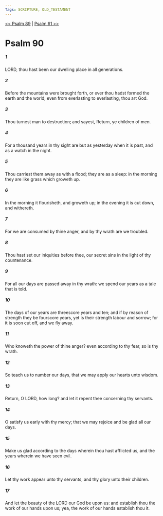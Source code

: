 ```yaml
---
Tags: SCRIPTURE, OLD_TESTAMENT
---
```


[<< Psalm 89](OLD_TESTAMENT/19_Psalms/Psalm_89.md) | [Psalm 91 >>](OLD_TESTAMENT/19_Psalms/Psalm_91.md)

# Psalm 90

##### 1
 LORD, thou hast been our dwelling place in all generations.
##### 2
 Before the mountains were brought forth, or ever thou hadst formed the earth and the world, even from everlasting to everlasting, thou art God.
##### 3
 Thou turnest man to destruction; and sayest, Return, ye children of men.
##### 4
 For a thousand years in thy sight are but as yesterday when it is past, and as a watch in the night.
##### 5
 Thou carriest them away as with a flood; they are as a sleep: in the morning they are like grass which groweth up.
##### 6
 In the morning it flourisheth, and groweth up; in the evening it is cut down, and withereth.
##### 7
 For we are consumed by thine anger, and by thy wrath are we troubled.
##### 8
 Thou hast set our iniquities before thee, our secret sins in the light of thy countenance.
##### 9
 For all our days are passed away in thy wrath: we spend our years as a tale that is told.
##### 10
 The days of our years are threescore years and ten; and if by reason of strength they be fourscore years, yet is their strength labour and sorrow; for it is soon cut off, and we fly away.
##### 11
 Who knoweth the power of thine anger?  even according to thy fear, so is thy wrath.
##### 12
 So teach us to number our days, that we may apply our hearts unto wisdom.
##### 13
 Return, O LORD, how long?  and let it repent thee concerning thy servants.
##### 14
 O satisfy us early with thy mercy; that we may rejoice and be glad all our days.
##### 15
 Make us glad according to the days wherein thou hast afflicted us, and the years wherein we have seen evil.
##### 16
 Let thy work appear unto thy servants, and thy glory unto their children.
##### 17
 And let the beauty of the LORD our God be upon us: and establish thou the work of our hands upon us; yea, the work of our hands establish thou it.

